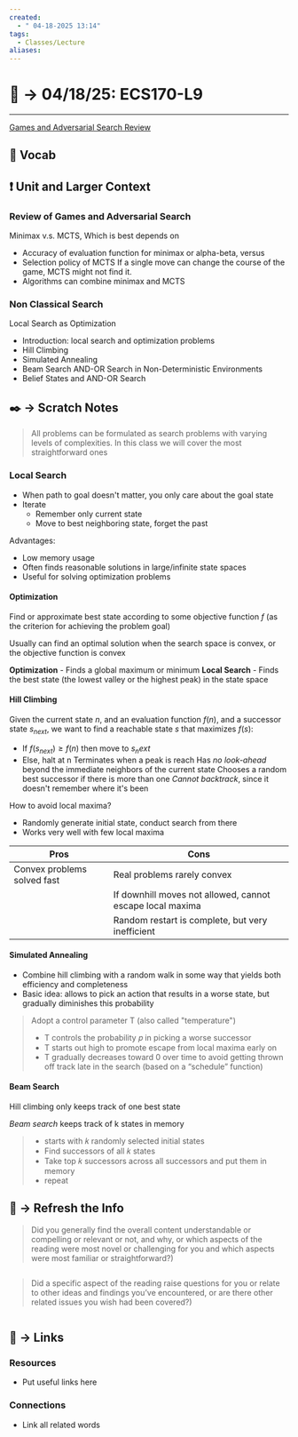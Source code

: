 ```yaml
---
created:
  - " 04-18-2025 13:14"
tags:
  - Classes/Lecture
aliases:
---
```


# 📗 ->  04/18/25: ECS170-L9
---
[Games and Adversarial Search Review](https://canvas.ucdavis.edu/courses/984669/files/folder/Lecture%20Slides?preview=27425028)


## 🎤 Vocab



## ❗ Unit and Larger Context
### Review of Games and Adversarial Search
Minimax v.s. MCTS, Which is best depends on
- Accuracy of evaluation function for minimax or alpha-beta, versus
- Selection policy of MCTS
If a single move can change the course of the game, MCTS might not find it.
- Algorithms can combine minimax and MCTS
### Non Classical Search
Local Search as Optimization
- Introduction: local search and optimization problems
- Hill Climbing
- Simulated Annealing
- Beam Search
AND-OR Search in Non-Deterministic Environments
- Belief States and AND-OR Search



## ✒️ -> Scratch Notes

> All problems can be formulated as search problems with varying levels of complexities. In this class we will cover the most straightforward ones


### Local Search
- When path to goal doesn't matter, you only care about the goal state
- Iterate
	- Remember only current state
	- Move to best neighboring state, forget the past

Advantages:
- Low memory usage
- Often finds reasonable solutions in large/infinite state spaces
- Useful for solving optimization problems

#### Optimization
Find or approximate best state according to some objective function $f$ (as the criterion for achieving the problem goal)

Usually can find an optimal solution when the search space is convex, or the objective function is convex

**Optimization** - Finds a global maximum or minimum
**Local Search** - Finds the best state (the lowest valley or the highest peak) in the state space

#### Hill Climbing
Given the current state $n$, and an evaluation function $f(n)$, and a successor state $s_{next}$, we want to find a reachable state $s$ that maximizes $f(s)$: 
- If $f(s_{next}) \geq f(n)$ then move to $s_next$
- Else, halt at n
Terminates when a peak is reach
Has *no look-ahead* beyond the immediate neighbors of the current state
Chooses a random best successor if there is more than one
*Cannot backtrack*, since it doesn't remember where it's been

How to avoid local maxima?
- Randomly generate initial state, conduct search from there
- Works very well with few local maxima


| Pros                        | Cons                                                      |
| --------------------------- | --------------------------------------------------------- |
| Convex problems solved fast | Real problems rarely convex                               |
|                             | If downhill moves not allowed, cannot escape local maxima |
|                             | Random restart is complete, but very inefficient          |


#### Simulated Annealing
- Combine hill climbing with a random walk in some way that yields both efficiency and completeness
- Basic idea: allows to pick an action that results in a worse state, but gradually diminishes this probability

> Adopt a control parameter T (also called "temperature")
> - T controls the probability 𝑝 in picking a worse successor
> - T starts out high to promote escape from local maxima early on
> - T gradually decreases toward 0 over time to avoid getting thrown off track late in the search (based on a “schedule” function)

#### Beam Search
Hill climbing only keeps track of one best state

*Beam search* keeps track of k states in memory
> - starts with 𝑘 randomly selected initial states
> - Find successors of all 𝑘 states
> - Take top 𝑘 successors across all successors and put them in memory
> - repeat




## 🧪 -> Refresh the Info
> Did you generally find the overall content understandable or compelling or relevant or not, and why, or which aspects of the reading were most novel or challenging for you and which aspects were most familiar or straightforward?)  
```

```

> Did a specific aspect of the reading raise questions for you or relate to other ideas and findings you’ve encountered, or are there other related issues you wish had been covered?)
```

```




## 🔗 -> Links
### Resources
- Put useful links here


### Connections
- Link all related words
